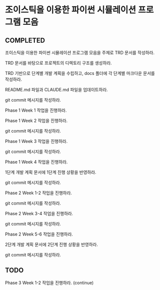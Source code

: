 # 조이스틱을 이용한 파이썬 시뮬레이션 프로그램 모음

## COMPLETED

조이스틱을 이용한 파이썬 시뮬레이션 프로그램 모음을 주제로 TRD 문서를 작성하라.

TRD 문서를 바탕으로 프로젝트의 디렉토리 구조를 생성하라.

TRD 기반으로 단계별 개발 계획을 수립하고, docs 폴더에 각 단계별 마크다운 문서를 작성하라.

README.md 파일과 CLAUDE.md 파일을 업데이트하라.

git commit 메시지를 작성하라.

Phase 1 Week 1 작업을 진행하라.

Phase 1 Week 2 작업을 진행하라.

git commit 메시지를 작성하라.

Phase 1 Week 3 작업을 진행하라.

git commit 메시지를 작성하라.

Phase 1 Week 4 작업을 진행하라.

1단계 개발 계획 문서에 1단계 진행 상황을 반영하라.

git commit 메시지를 작성하라.

Phase 2 Week 1-2 작업을 진행하라.

git commit 메시지를 작성하라.

Phase 2 Week 3-4 작업을 진행하라.

git commit 메시지를 작성하라.

Phase 2 Week 5-6 작업을 진행하라.

2단계 개발 계획 문서에 2단계 진행 상황을 반영하라.

git commit 메시지를 작성하라.

## TODO

Phase 3 Week 1-2 작업을 진행하라. (continue)
